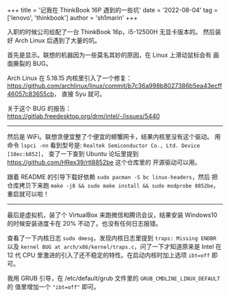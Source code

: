 +++
title = '记我在 ThinkBook 16P 遇到的一些坑'
date = '2022-08-04'
tag = ['lenovo', 'thinkbook']
author = 'sh1marin'
+++

入职的时候公司给配了一台 ThinkBook 16p，i5-12500H 无显卡版本的。
然后装好 Arch Linux 后遇到了大量的坑。

首先是显示。联想的机器因为一些莫名其妙的原因，在 Linux 上滑动鼠标会有
画面撕裂的 BUG。

Arch Linux 在 5.18.15 内核里引入了一个修复：
<https://github.com/archlinux/linux/commit/b7c36a998b8027386b5ea43ecff46057c83655cb>，
直接 Syu 就可。

关于这个 BUG 的报告： <https://gitlab.freedesktop.org/drm/intel/-/issues/5440>

---

然后是 WiFi。联想贪便宜整了个便宜的螃蟹网卡，结果内核里没有这个驱动。
用命令 `lspci -nn` 看到型号是: `Realtek Semiconductor Co., Ltd. Device [10ec:b852]`，
查了一下查到 Ubuntu 论坛里提到 <https://github.com/HRex39/rtl8852be> 这个仓库里的
开源驱动可以用。

跟着 README 的引导下载好依赖 `sudo pacman -S bc linux-headers`，然后
把仓库拷贝下来跑 `make -j8 && sudo make install && sudo modprobe 8852be`，
重启就可以啦！

---

最后是虚拟机，装了个 VirtualBox 来跑微信和腾讯会议，结果安装 Windows10
的时候安装进度卡在 20% 不动了。也没有任何日志报错。

查看了一下内核日志 `sudo dmesg`，发现内核日志里提到 `traps: Missing ENDBR`
以及 `kernel BUG at arch/x86/kernel/traps.c`，问了一下才知道原来是 Intel
在 12 代 CPU 里激进的引入了还不稳定的特性。在启动内核时加上选项 `ibt=off` 即可。

我用 GRUB 引导，在 /etc/default/grub 文件里的 `GRUB_CMDLINE_LINUX_DEFAULT` 的
值里增加一个 `"ibt=off"` 即可。

